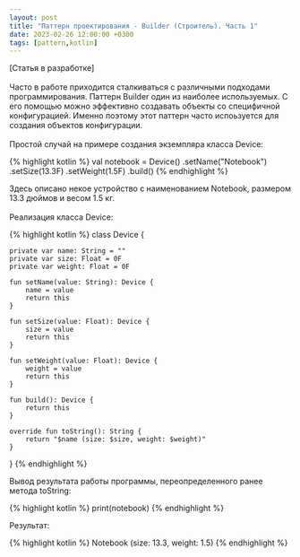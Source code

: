 ```yaml
---
layout: post
title: "Паттерн проектирования - Builder (Строитель). Часть 1"
date: 2023-02-26 12:00:00 +0300
tags: [pattern,kotlin]
---
```

[Статья в разработке]\
\
Часто в работе приходится сталкиваться с различными подходами программирования. Паттерн Builder один из наиболее используемых. С его помощью можно эффективно создавать объекты со специфичной конфигурацией. Именно поэтому этот паттерн часто испоьзуется для создания объектов конфигурации.\
\
Простой случай на примере создания экземпляра класса Device:

{% highlight kotlin %}
val notebook = Device()
    .setName("Notebook")
    .setSize(13.3F)
    .setWeight(1.5F)
    .build()
{% endhighlight %}

Здесь описано некое устройство с наименованием Notebook, размером 13.3 дюймов и весом 1.5 кг.\
\
Реализация класса Device:

{% highlight kotlin %}
class Device {

    private var name: String = ""
    private var size: Float = 0F
    private var weight: Float = 0F

    fun setName(value: String): Device {
        name = value
        return this
    }

    fun setSize(value: Float): Device {
        size = value
        return this
    }

    fun setWeight(value: Float): Device {
        weight = value
        return this
    }

    fun build(): Device {
        return this
    }

    override fun toString(): String {
        return "$name (size: $size, weight: $weight)"
    }
}
{% endhighlight %}

Вывод результата работы программы, переопределенного ранее метода toString:

{% highlight kotlin %}
print(notebook)
{% endhighlight %}

Результат:

{% highlight kotlin %}
Notebook (size: 13.3, weight: 1.5)
{% endhighlight %}